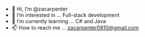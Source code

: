 - 👋 Hi, I’m @zacarpenter
- 👀 I’m interested in ... Full-stack development
- 🌱 I’m currently learning ... C# and Java
- 📫 How to reach me ... zacarpenter0810@gmail.com

<!---
zacarpenter/zacarpenter is a ✨ special ✨ repository because its `README.md` (this file) appears on your GitHub profile.
You can click the Preview link to take a look at your changes.
--->

